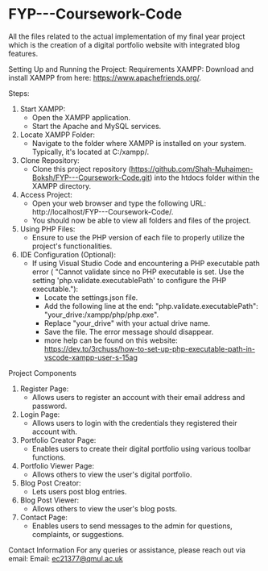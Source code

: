 # FYP---Coursework-Code
All the files related to the actual implementation of my final year project which is the creation of a digital portfolio website with integrated blog features. 

Setting Up and Running the Project:
Requirements
XAMPP: Download and install XAMPP from here: https://www.apachefriends.org/.

Steps:
1. Start XAMPP:
    - Open the XAMPP application.
    - Start the Apache and MySQL services.
2. Locate XAMPP Folder:
    - Navigate to the folder where XAMPP is installed on your system. Typically, it's located at C:/xampp/.
3. Clone Repository:
    - Clone this project repository (https://github.com/Shah-Muhaimen-Boksh/FYP---Coursework-Code.git) into the htdocs folder within the XAMPP directory.
4. Access Project:
    - Open your web browser and type the following URL: http://localhost/FYP---Coursework-Code/.
    - You should now be able to view all folders and files of the project.
5. Using PHP Files:
    - Ensure to use the PHP version of each file to properly utilize the project's functionalities.
6. IDE Configuration (Optional):
    - If using Visual Studio Code and encountering a PHP executable path error ( "Cannot validate since no PHP executable is set. Use the setting 'php.validate.executablePath' to configure the PHP executable."):
        - Locate the settings.json file.
        - Add the following line at the end: "php.validate.executablePath": "your_drive:/xampp/php/php.exe".
        - Replace "your_drive" with your actual drive name.
        - Save the file. The error message should disappear.
        - more help can be found on this website: https://dev.to/3rchuss/how-to-set-up-php-executable-path-in-vscode-xampp-user-s-15ag

Project Components
1. Register Page:
    - Allows users to register an account with their email address and password.
2. Login Page:
    - Allows users to login with the credentials they registered their account with.
3. Portfolio Creator Page:
    - Enables users to create their digital portfolio using various toolbar functions.
4. Portfolio Viewer Page:
    - Allows others to view the user's digital portfolio.
5. Blog Post Creator:
    - Lets users post blog entries.
6. Blog Post Viewer:
    - Allows others to view the user's blog posts.
7. Contact Page:
    - Enables users to send messages to the admin for questions, complaints, or suggestions.


Contact Information
For any queries or assistance, please reach out via email:
Email: ec21377@qmul.ac.uk